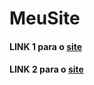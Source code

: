 # MeuSite

#### LINK 1 para o [site](https://rickecr.github.io./)

#### LINK 2 para o [site](https://richcombr.000webhostapp.com/)
